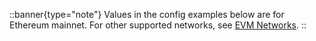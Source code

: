 <!-- markdownlint-disable first-line-h1 -->
::banner{type="note"}
Values in the config examples below are for Ethereum mainnet. For other supported networks, see [EVM Networks](../5.advanced/6.evm-networks.md).
::
